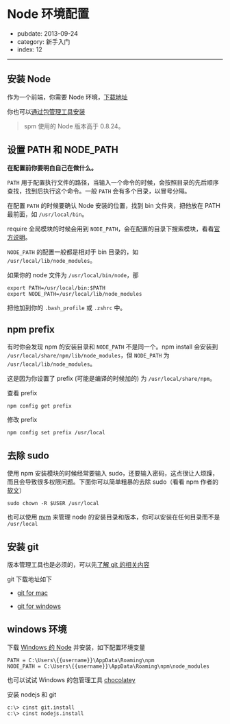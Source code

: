 # Node 环境配置

- pubdate: 2013-09-24
- category: 新手入门
- index: 12

---

## 安装 Node

作为一个前端，你需要 Node 环境，[下载地址](http://nodejs.org/download/)

你也可以[通过包管理工具安装](https://github.com/joyent/node/wiki/Installing-Node.js-via-package-manager)

> spm 使用的 Node 版本高于 0.8.24。

## 设置 PATH 和 NODE_PATH

**在配置前你要明白自己在做什么。**

`PATH` 用于配置执行文件的路径，当输入一个命令的时候，会按照目录的先后顺序查找，找到后执行这个命令。一般 `PATH` 会有多个目录，以冒号分隔。

在配置 `PATH` 的时候要确认 Node 安装的位置，找到 bin 文件夹，把他放在 PATH 最前面，如 `/usr/local/bin`。

require 全局模块的时候会用到 `NODE_PATH`，会在配置的目录下搜索模块，看看[官方说明](http://nodejs.org/api/modules.html#modules_loading_from_the_global_folders)。

`NODE_PATH` 的配置一般都是相对于 bin 目录的，如 `/usr/local/lib/node_modules`。

如果你的 node 文件为 `/usr/local/bin/node`，那

```
export PATH=/usr/local/bin:$PATH
export NODE_PATH=/usr/local/lib/node_modules
```

把他加到你的 `.bash_profile` 或 `.zshrc` 中。

## npm prefix

有时你会发现 npm 的安装目录和 `NODE_PATH` 不是同一个。npm install 会安装到 `/usr/local/share/npm/lib/node_modules`，但 `NODE_PATH` 为 `/usr/local/lib/node_modules`。

这是因为你设置了 prefix (可能是编译的时候加的) 为 `/usr/local/share/npm`。

查看 prefix

```
npm config get prefix
```

修改 prefix

```
npm config set prefix /usr/local
```

## 去除 sudo

使用 npm 安装模块的时候经常要输入 sudo，还要输入密码，这点很让人烦躁，而且会导致很多权限问题。下面你可以简单粗暴的去除 sudo（看看 npm 作者的[软文](http://howtonode.org/introduction-to-npm)）

```
sudo chown -R $USER /usr/local
```

也可以使用 [nvm](https://github.com/creationix/nvm/) 来管理 node 的安装目录和版本，你可以安装在任何目录而不是 `/usr/local`

## 安装 git

版本管理工具也是必须的，可以先[了解 git 的相关内容](http://rogerdudler.github.com/git-guide/index.zh.html)

git 下载地址如下

 -  [git for mac](https://code.google.com/p/git-osx-installer/downloads/list?can=3&q=&sort=-uploaded&colspec=Filename+Summary+Uploaded+Size+DownloadCount)

 -  [git for windows ](https://code.google.com/p/msysgit/downloads/list?q=full+installer+official+git)

## windows 环境

下载 [Windows 的 Node](http://nodejs.org/download/) 并安装，如下配置环境变量

```
PATH = C:\Users\{{username}}\AppData\Roaming\npm
NODE_PATH = C:\Users\{{username}}\AppData\Roaming\npm\node_modules
```

也可以试试 Windows 的包管理工具 [chocolatey](https://github.com/chocolatey/chocolatey)

安装 nodejs 和 git

```
c:\> cinst git.install
c:\> cinst nodejs.install
```
